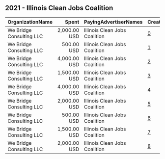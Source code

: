 ## 2021 - Illinois Clean Jobs Coalition 
|OrganizationName|Spent|PayingAdvertiserNames|CreativeUrls|Impressions|Genders|AgeBrackets|CountryCodes|BillingAddresses|CandidateBallotInformation|
|:---|---:|:---|:---|---:|:---|:---|:---|:---|:---|
|We Bridge Consulting LLC|2,000.00 USD|Illinois Clean Jobs Coalition|[0](https://www.snap.com/political-ads/asset/ef5e961e4ac9990c67f2203f41c75c4bb525759cd4fe26fa896d947e084ae220?mediaType=mp4)|830,541|||united states|US|Illinois Clean Jobs Coalition|
|We Bridge Consulting LLC|500.00 USD|Illinois Clean Jobs Coalition|[1](https://www.snap.com/political-ads/asset/8e7a18c50a40d27a113e6b9a47f47465e6fc1c2f92cc6de6d806885121e5665d?mediaType=mp4)|283,786||16+|united states|US||
|We Bridge Consulting LLC|4,000.00 USD|Illinois Clean Jobs Coalition|[2](https://www.snap.com/political-ads/asset/8a8e008582d711b0f53fe95714d19e84d7e65ba7746c3cfda3fe208a7ecf28e8?mediaType=mp4)|2,086,343|||united states|US||
|We Bridge Consulting LLC|1,500.00 USD|Illinois Clean Jobs Coalition|[3](https://www.snap.com/political-ads/asset/71f308eb9e2c4d46c390d8ee5b97c0e48d649f17f6309eace1f2ce0a6dde00a9?mediaType=jpg)|853,541||29-|united states|US||
|We Bridge Consulting LLC|4,000.00 USD|Illinois Clean Jobs Coalition|[4](https://www.snap.com/political-ads/asset/8e7a18c50a40d27a113e6b9a47f47465e6fc1c2f92cc6de6d806885121e5665d?mediaType=mp4)|2,015,470||16+|united states|US||
|We Bridge Consulting LLC|2,000.00 USD|Illinois Clean Jobs Coalition|[5](https://www.snap.com/political-ads/asset/6f3252bb95029869160c73b55d472859a1c5832f7a41438a337d65f4c9817dc6?mediaType=mp4)|1,333,517|||united states|US||
|We Bridge Consulting LLC|500.00 USD|Illinois Clean Jobs Coalition|[6](https://www.snap.com/political-ads/asset/324edd451a3eab5787aeb50419e4d9f437f79605f95a4f31ab50955d168e755b?mediaType=jpg)|286,831||16+|united states|US||
|We Bridge Consulting LLC|1,500.00 USD|Illinois Clean Jobs Coalition|[7](https://www.snap.com/political-ads/asset/71f308eb9e2c4d46c390d8ee5b97c0e48d649f17f6309eace1f2ce0a6dde00a9?mediaType=jpg)|300,871||30+|united states|US||
|We Bridge Consulting LLC|2,000.00 USD|Illinois Clean Jobs Coalition|[8](https://www.snap.com/political-ads/asset/230d8a38b5f3960fb2e4ddb61e8397fe09ea689f029779a500f41374ea1e6c85?mediaType=mp4)|1,115,009|||united states|US||
